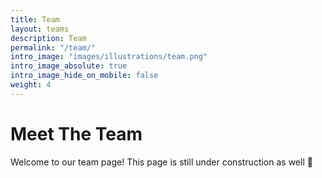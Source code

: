 ```yaml
---
title: Team
layout: teams
description: Team
permalink: "/team/"
intro_image: "images/illustrations/team.png"
intro_image_absolute: true
intro_image_hide_on_mobile: false
weight: 4
---
```


# Meet The Team

Welcome to our team page! This page is still under construction as well 🚧